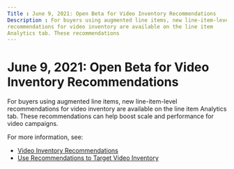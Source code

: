 ```yaml
---
Title : June 9, 2021: Open Beta for Video Inventory Recommendations
Description : For buyers using augmented line items, new line-item-level
recommendations for video inventory are available on the line item
Analytics tab. These recommendations
---
```



# June 9, 2021: Open Beta for Video Inventory Recommendations



For buyers using augmented line items, new line-item-level
recommendations for video inventory are available on the line item
Analytics tab. These recommendations
can help boost scale and performance for video campaigns.

For more information, see:

- <a href="video-inventory-recommendations.html" class="xref"
  title="To help traders discover new video inventory and maximize scale and performance, Monetize provides detailed recommendations at the line item level. These recommendations identify performant seller/domain combinations and can be found under the Video Inventory Recommendations section (under the Analytics tab) of each video ALI. You can download your recommendations to a CSV file, or use them to efficiently create new allowlists for targeting.">Video
  Inventory Recommendations</a>
- <a href="use-recommendations-to-target-video-inventory.html"
  class="xref"
  title="To act on the new inventory recommendations found under your video line item&#39;s Analytics tab (in the Video Inventory Recommendations section), you can download them in a CSV file for analysis by an inventory manager, or select individual recommendations to create a new line item-level allowlist. For details on how these recommendations are generated, see Video Inventory Recommendations">Use
  Recommendations to Target Video Inventory</a>




